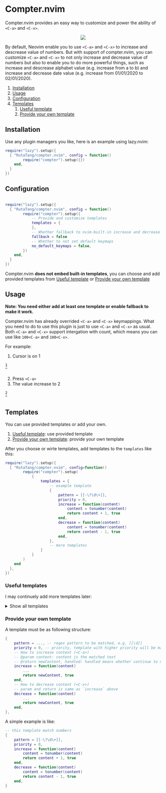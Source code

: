 # Compter.nvim

Compter.nvim provides an easy way to customize and power the ability of `<C-a>` and `<C-x>`. 

<p align="center">
  <img src="./art/showcase.gif">
</p>

By default, Neovim enable you to use `<C-a>` and `<C-x>` to increase and descrease value of numbers. But with support of compter.nvim, you can customize `<C-a>` and `<C-x>` to not only increase and decrease value of numbers but also to enable you to do more powerful things, such as increase and descrease alphabet value (e.g. increase from a to b) and increase and decrease date value (e.g. increase from 01/01/2020 to 02/01/2020). 

1. [Installation](#installation)
2. [Usage](#usage)
3. [Configuration](#configuration)
4. [Templates](#templates)
    1. [Useful template](#useful-templates)
    2. [Provide your own template](#provide-your-own-template)

## Installation

Use any plugin managers you like, here is an example using lazy.nvim:

```lua
require("lazy").setup({
  { "RutaTang/compter.nvim", config = function()
        require("compter").setup({})
    end,
  }
})
```

## Configuration

```lua

require("lazy").setup({
  { "RutaTang/compter.nvim", config = function()
        require("compter").setup({
            -- Provide and customize templates
            templates = {
            },
            -- Whether fallback to nvim-built-in increase and decrease operation, default to false
            fallback = false 
            -- Whether to not set default keymaps
            no_default_keymaps = false,
        })
    end,
  }
})
```

Compter.nvim **does not embed built-in templates**, you can choose and add provided templates from [Useful template](#useful-templates) or [Provide your own template](#provide-your-own-template)

## Usage

**Note: You need either add at least one template or enable fallback to make it work.**

Compter.nvim has already overrided `<C-a>` and `<C-x>` keymappings. What you need to do to use this plugin is just to use `<C-a>` and `<C-x>` as usual. Both `<C-a>` and `<C-x>` support intergation with count, which means you can use like `100<C-a>` and `100<C-x>`.

For example:

1. Cursor is on 1

```
1
^
```

2. Press `<C-a>`
3. The value increase to 2

```
2
^
```

## Templates

You can use provided templates or add your own.

1. [Useful template](#useful-templates): use provided template
2. [Provide your own template](#provide-your-own-template): provide your own template

After you choose or wirte templates, add templates to the `templates` like this:

```lua
require("lazy").setup({
  { "RutaTang/compter.nvim", config=function()
        require("compter").setup(
            {
                templates = {
                    -- example template
                    {
                        pattern = [[-\?\d\+]],
                        priority = 0,
                        increase = function(content)
                            content = tonumber(content)
                            return content + 1, true
                        end,
                        decrease = function(content)
                            content = tonumber(content)
                            return content - 1, true
                        end,
                    },
                    -- more templates
                }      
            }
        )
    end
  },
})
```

### Useful templates

I may continuely add more templates later:

<details>
    <summary>Show all templates</summary>

1. For number:

```lua
{
    pattern = [[-\?\d\+]],
    priority = 0,
    increase = function(content)
        content = tonumber(content)
        return content + 1, true
    end,
    decrease = function(content)
        content = tonumber(content)
        return content - 1, true
    end,
}
```

2. For alphabet:

```lua
-- for lowercase alphabet
{
    pattern = [[\l]],
    priority = 0,
    increase = function(content)
        local ansiCode = string.byte(content) + 1
        if ansiCode > string.byte("z") then
            ansiCode = string.byte("a")
        end
        local char = string.char(ansiCode)
        return char, true
    end,
    decrease = function(content)
        local ansiCode = string.byte(content) - 1
        if ansiCode < string.byte("a") then
            ansiCode = string.byte("z")
        end
        local char = string.char(ansiCode)
        return char, true
    end,
}
```

```lua
-- for uppercase alphabet
{
    pattern = [[\u]],
    priority = 0,
    increase = function(content)
        local ansiCode = string.byte(content) + 1
        if ansiCode > string.byte("Z") then
            ansiCode = string.byte("A")
        end
        local char = string.char(ansiCode)
        return char, true
    end,
    decrease = function(content)
        local ansiCode = string.byte(content) - 1
        if ansiCode < string.byte("A") then
            ansiCode = string.byte("Z")
        end
        local char = string.char(ansiCode)
        return char, true
    end,
}
```

3. For date format, dd/mm/YYYY:

```lua
-- for date format: dd/mm/YYYY
{
    pattern = [[\d\{2}/\d\{2}/\d\{4}]],
    priority = 100,
    increase = function(content)
        local ts = vim.fn.strptime("%d/%m/%Y", content)
        if ts == 0 then
            return content, false
        else
            ts = ts + 24 * 60 * 60
            return vim.fn.strftime("%d/%m/%Y", ts), true
        end
    end,
    decrease = function(content)
        local ts = vim.fn.strptime("%d/%m/%Y", content)
        if ts == 0 then
            return content, false
        else
            ts = ts - 24 * 60 * 60
            return vim.fn.strftime("%d/%m/%Y", ts), true
        end
    end,
}
```

4. For emoji ⭐:

```lua
-- for emoji ⭐
{
    pattern = [[⭐\{1,5}]],
    priority = 0,
    increase = function(content)
        local l = #content / 3 + 1
        if l > 5 then
            l = 1
        end
        return string.rep("⭐", l), true
    end,
    decrease = function(content)
        local l = #content / 3 - 1
        if l < 1 then
            l = 5
        end
        return string.rep("⭐", l), true
    end,
}

```

5. For circle degree:

```lua
-- for circle degree
{
    pattern = [[\d\{1,3}°]],
    priority = 0,
    increase = function(content)
        local l = tonumber(content:sub(1, -3)) + 1
        if l >= 360 then
            l = 0
        end
        return string.format("%d°", l), true
    end,
    decrease = function(content)
        local l = tonumber(content:sub(1, -3)) - 1
        if l < 0 then
            l = 359
        end
        return string.format("%d°", l), true
    end,
}
```

6. For boolean:

```lua
-- for boolean
{
    pattern = [[\<\(true\|false\|TRUE\|FALSE\|True\|False\)\>]],
    priority = 100,
    increase = function(content)
        local switch = {
            ["true"] = "false",
            ["false"] = "true",
            ["True"] = "False",
            ["False"] = "True",
            ["TRUE"] = "FALSE",
            ["FALSE"] = "TRUE",
        }
        return switch[content], true
    end,
    decrease = function(content)
        local switch = {
            ["true"] = "false",
            ["false"] = "true",
            ["True"] = "False",
            ["False"] = "True",
            ["TRUE"] = "FALSE",
            ["FALSE"] = "TRUE",
        }
        return switch[content], true
    end,
}
```

```lua
-- for yes/no
{
    pattern = [[\<\(yes\|no\|YES\|NO\|Yes\|No\)\>]],
    priority = 100,
    increase = function(content)
        local switch = {
            ["yes"] = "no",
            ["no"] = "yes",
            ["Yes"] = "No",
            ["No"] = "Yes",
            ["YES"] = "NO",
            ["NO"] = "YES",
        }
        return switch[content], true
    end,
    decrease = function(content)
        local switch = {
            ["yes"] = "no",
            ["no"] = "yes",
            ["Yes"] = "No",
            ["No"] = "Yes",
            ["YES"] = "NO",
            ["NO"] = "YES",
        }
        return switch[content], true
    end,
}
```

```lua
-- for on/off
    {
        pattern = [[\<\(on\|off\|ON\|OFF\|On\|Off\)\>]],
    priority = 100,
    increase = function(content)
        local switch = {
            ["on"] = "off",
            ["off"] = "on",
            ["On"] = "Off",
            ["Off"] = "On",
            ["ON"] = "OFF",
            ["OFF"] = "ON",
        }
        return switch[content], true
    end,
    decrease = function(content)
        local switch = {
            ["on"] = "off",
            ["off"] = "on",
            ["On"] = "Off",
            ["Off"] = "On",
            ["ON"] = "OFF",
            ["OFF"] = "ON",
        }
        return switch[content], true
    end,
}
```

```lua
-- for enable
{
    pattern = [[\<\(enable\|disable\|ENABLE\|DISABLE\|Enable\|Disable\)\>]],
    priority = 100,
    increase = function(content)
        local switch = {
            ["enable"] = "disable",
            ["disable"] = "enable",
            ["Enable"] = "Disable",
            ["Disable"] = "Enable",
            ["ENABLE"] = "DISABLE",
            ["DISABLE"] = "ENABLE",
        }
        return switch[content], true
    end,
    decrease = function(content)
        local switch = {
            ["enable"] = "disable",
            ["disable"] = "enable",
            ["Enable"] = "Disable",
            ["Disable"] = "Enable",
            ["ENABLE"] = "DISABLE",
            ["DISABLE"] = "ENABLE",
        }
        return switch[content], true
    end,
},
```

```lua
-- for enabled
{
    pattern = [[\<\(enabled\|disabled\|ENABLED\|DISABLED\|Enabled\|Disabled\)\>]],
    priority = 100,
    increase = function(content)
        local switch = {
            ["enabled"] = "disabled",
            ["disabled"] = "enabled",
            ["Enabled"] = "Disabled",
            ["Disabled"] = "Enabled",
            ["ENABLED"] = "DISABLED",
            ["DISABLED"] = "ENABLED",
        }
        return switch[content], true
    end,
    decrease = function(content)
        local switch = {
            ["enabled"] = "disabled",
            ["disabled"] = "enabled",
            ["Enabled"] = "Disabled",
            ["Disabled"] = "Enabled",
            ["ENABLED"] = "DISABLED",
            ["DISABLED"] = "ENABLED",
        }
        return switch[content], true
    end,
}
```

7. For neorg todo:

```lua
-- for neorg todo
{
    pattern = [[-\ \%u0028\([-\ x=_!?+]\)\%u0029\ ]],
    priority = 100,
    increase = function(content)
        if vim.bo.filetype ~= "norg" then
            return content, false
        end
        local switch = {
            ["- ( ) "] = "- (-) ",
            ["- (-) "] = "- (x) ",
            ["- (x) "] = "- (=) ",
            ["- (=) "] = "- (_) ",
            ["- (_) "] = "- (!) ",
            ["- (!) "] = "- (?) ",
            ["- (?) "] = "- (+) ",
            ["- (+) "] = "- ( ) ",
        }
        return switch[content], true
    end,
    decrease = function(content)
        if vim.bo.filetype ~= "norg" then
            return content, false
        end
        local switch = {
            ["- ( ) "] = "- (+) ",
            ["- (+) "] = "- (?) ",
            ["- (?) "] = "- (!) ",
            ["- (!) "] = "- (_) ",
            ["- (_) "] = "- (=) ",
            ["- (=) "] = "- (x) ",
            ["- (x) "] = "- (-) ",
            ["- (-) "] = "- ( ) ",
        }
        return switch[content], true
    end,
}
```

</details>


### Provide your own template

A template must be as following structure:

```lua
{
    pattern = ..., -- regex pattern to be matched, e.g. [[\d]]
    priority = 0, -- priority, template with higher priority will be matched first
    -- How to increase content (<C-a>)
    -- @param content: content is the matched text
    -- @return newContent, handled: handled means whether continue to matche other templates 
    increase = function(content) 
        ...
        return newContent, true
    end,
    -- How to decrease content (<C-x>)
    -- param and return is same as `increase` above
    decrease = function(content)
        ...
        return newContent, true
    end,
},

```

A simple example is like:

```lua
-- this template match numbers
{
    pattern = [[-\?\d\+]],
    priority = 0,
    increase = function(content)
        content = tonumber(content)
        return content + 1, true
    end,
    decrease = function(content)
        content = tonumber(content)
        return content - 1, true
    end,
}
```
